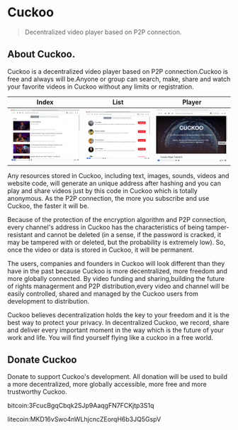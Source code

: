 # Cuckoo

> Decentralized video player based on P2P connection.
> 

## About Cuckoo. 

Cuckoo is a decentralized video player based on P2P connection.Cuckoo is free and always will be.Anyone or group can search, make, share and watch your favorite videos in Cuckoo without any limits or registration.

|               Index               |              List               |               Player                |
| :-------------------------------: | :-----------------------------: | :---------------------------------: |
| ![Cuckoo Index](images/cuckoo-index.png) | ![Cuckoo List](images/cuckoo-list.png) | ![Cuckoo Player](images/cuckoo-player.png) |

Any resources stored in Cuckoo, including text, images, sounds, videos and website code, will generate an unique address after hashing and you can play and share videos just by this code in Cuckoo which is totally anonymous. As the P2P connection, the more you subscribe and use Cuckoo, the faster it will be.

Because of the protection of the encryption algorithm and P2P connection, every channel's address in Cuckoo has the characteristics of being tamper-resistant and cannot be deleted (in a sense, if the password is cracked, it may be tampered with or deleted, but the probability is extremely low). So, once the video or data is stored in Cuckoo, it will be permanent.

The users, companies and founders in Cuckoo will look different than they have in the past because Cuckoo is more decentralized, more freedom and more globally connected. By video funding and sharing,building the future of rights managerment and P2P distribution,every video and channel will be easily controlled, shared and managed by the Cuckoo users from development to distribution.

Cuckoo believes decentralization holds the key to your freedom and it is the best way to protect your privacy. In decentralized Cuckoo, we record, share and deliver every important moment in the way which is the future of your work and life. You will find yourself flying like a cuckoo in a free world.

## Donate Cuckoo

Donate to support Cuckoo's development. All donation will be used to build a more decentralized, more globally accessible, more free and more trustworthy Cuckoo.

bitcoin:3FcucBgqCbqk2SJp9AaqgFN7FCKjtp3S1q

litecoin:MKD16vSwo4nWLhjcncZEorqH6b3JQ5GspV
